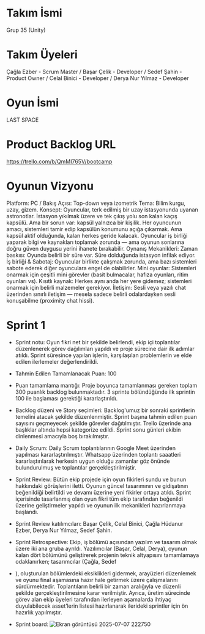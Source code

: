 # Takım İsmi
Grup 35 (Unity)
# Takım Üyeleri
Çağla Ezber - Scrum Master /
Başar Çelik - Developer /
Sedef Şahin - Product Owner /
Celal Binici - Developer /
Derya Nur Yılmaz - Developer
# Oyun İsmi
LAST SPACE
# Product Backlog URL
https://trello.com/b/QmMI765V/bootcamp
# Oyunun Vizyonu
Platform: PC / Bakış Açısı: Top-down veya izometrik Tema: Bilim kurgu, uzay, gizem. Konsept: Oyuncular, terk edilmiş bir uzay istasyonunda uyanan astronotlar. İstasyon yıkılmak üzere ve tek çıkış yolu son kalan kaçış kapsülü. Ama bir sorun var: kapsül yalnızca bir kişilik.  Her oyuncunun amacı, sistemleri tamir edip kapsülün konumunu açığa çıkarmak. Ama kapsül aktif olduğunda, kalan herkes geride kalacak. Oyuncular iş birliği yaparak bilgi ve kaynakları toplamak zorunda — ama oyunun sonlarına doğru güven duygusu yerini ihanete bırakabilir. Oynanış Mekanikleri: Zaman baskısı: Oyunda belirli bir süre var. Süre dolduğunda istasyon infilak ediyor.  İş birliği & Sabotaj: Oyuncular birlikte çalışmak zorunda, ama bazı sistemleri sabote ederek diğer oyunculara engel de olabilirler.  Mini oyunlar: Sistemleri onarmak için çeşitli mini görevler (basit bulmacalar, hafıza oyunları, ritim oyunları vs).  Kısıtlı kaynak: Herkes aynı anda her yere gidemez; sistemleri onarmak için belirli malzemeler gerekiyor.  İletişim: Sesli veya yazılı chat üzerinden sınırlı iletişim — mesela sadece belirli odalardayken sesli konuşabilme (proximity chat hissi).
# Sprint 1
- Sprint notu: Oyun fikri net bir şekilde belirlendi, ekip içi toplantılar düzenlenerek görev dağılımları yapıldı ve proje sürecine dair ilk adımlar atıldı. Sprint süresince yapılan işlerin, karşılaşılan problemlerin ve elde edilen ilerlemeler değerlendirildi.

- Tahmin Edilen Tamamlanacak Puan: 100

- Puan tamamlama mantığı: Proje boyunca tamamlanması gereken toplam 300 puanlık backlog bulunmaktadır. 3 sprinte bölündüğünde ilk sprintin 100 ile başlaması gerektiği kararlaştırıldı.

- Backlog düzeni ve Story seçimleri: Backlog'umuz bir sonraki sprintlerin temelini atacak şekilde düzenlenmiştir. Sprint başına tahmin edilen puan sayısını geçmeyecek şekilde görevler dağıtılmıştır. Trello üzerinde ana başlıklar altında hepsi kategorize edildi.  Sprint sonu günleri ekibin dinlenmesi amacıyla boş bırakılmıştır. 

- Daily Scrum: Daily Scrum toplantılarının Google Meet üzerinden yapılması kararlaştırılmıştır. Whatsapp üzerinden toplantı saaatleri kararlaştırılarak herkesin uygun olduğu zamanlar göz önünde bulundurulmuş ve toplantılar gerçekleştirilmiştir.

- Sprint Review: Bütün ekip projede için oyun fikirleri sundu ve bunun hakkındaki görüşlerini iletti. Oyunun güncel tasarımının ve gidişatının beğenildiği belirtildi ve devamı üzerine yeni fikirler ortaya atıldı. Sprint içerisinde tasarlanmış olan oyun fikri tüm ekip tarafından beğenildi üzerine geliştirmeler yapıldı ve oyunun ilk mekanikleri hazırlanmaya başlandı.

- Sprint Review katılımcıları: Başar Çelik, Celal Binici, Çağla Hüdanur Ezber, Derya Nur Yılmaz, Sedef Şahin.

- Sprint Retrospective: Ekip, iş bölümü açısından yazılım ve tasarım olmak üzere iki ana gruba ayrıldı. Yazılımcılar (Başar, Celal, Derya), oyunun kalan dört bölümünü geliştirerek projenin teknik altyapısını tamamlamaya odaklanırken; tasarımcılar (Çağla, Sedef
- ), oluşturulan bölümlerdeki eksiklikleri gidermek, arayüzleri düzenlemek ve oyunu final aşamasına hazır hale getirmek üzere çalışmalarını sürdürmektedir. Toplantıların belirli bir zaman aralığıyla ve düzenli şekilde gerçekleştirilmesine karar verilmiştir. Ayrıca, üretim sürecinde görev alan ekip üyeleri tarafından ilerleyen aşamalarda ihtiyaç duyulabilecek asset’lerin listesi hazırlanarak ilerideki sprintler için ön hazırlık yapılmıştır.

- Sprint board:
![Ekran görüntüsü 2025-07-07 222750](https://github.com/user-attachments/assets/b6081c72-f326-411c-8843-c0a59e39e986)
